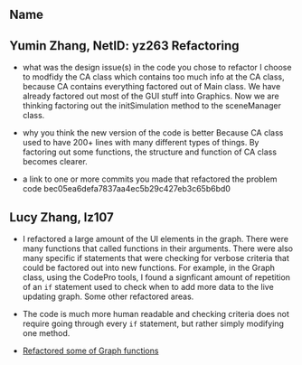 Name
--
Yumin Zhang, NetID: yz263
Refactoring
--
- what was the design issue(s) in the code you chose to refactor
I choose to modfidy the CA class which contains too much info at the CA class, because CA contains everything factored out of Main class. We have already factored out most of the GUI stuff into Graphics. Now we are thinking factoring out the initSimulation method to the sceneManager class.

- why you think the new version of the code is better
Because CA class used to have 200+ lines with many different types of things. By factoring out some functions, the structure and function of CA class becomes clearer. 

- a link to one or more commits you made that refactored the problem code
bec05ea6defa7837aa4ec5b29c427eb3c65b6bd0  

Lucy Zhang, lz107  
--
- I refactored a large amount of the UI elements in the graph. There were many functions that called functions in their arguments. There were also many specific if statements that were checking for verbose criteria that could be factored out into new functions. For example, in the Graph class, using the CodePro tools, I found a signficant amount of repetition of an ```if``` statement used to check when to add more data to the live updating graph. Some other refactored areas.  

- The code is much more human readable and checking criteria does not require going through every ```if``` statement, but rather simply modifying one method.  

- [Refactored some of Graph functions](https://git.cs.duke.edu/CompSci308_2016Fall/cellsociety_team10/commit/71b62bc6190345e5339d49ed145327a4bef0cdab)